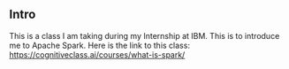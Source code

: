 ## Intro

This is a class I am taking during my Internship at IBM. This is to introduce me to Apache Spark. 
Here is the link to this class: https://cognitiveclass.ai/courses/what-is-spark/

